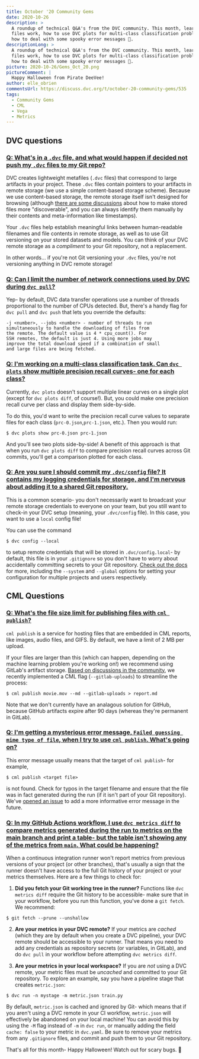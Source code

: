 ```yaml
---
title: October '20 Community Gems
date: 2020-10-26
description: >
  A roundup of technical Q&A's from the DVC community. This month, learn how DVC
  files work, how to use DVC plots for multi-class classification problems, and
  how to deal with some spooky error messages 👻.
descriptionLong: >
  A roundup of technical Q&A's from the DVC community. This month, learn how DVC
  files work, how to use DVC plots for multi-class classification problems, and
  how to deal with some spooky error messages 👻.
picture: 2020-10-26/Gems_Oct_20.png
pictureComment: |
  Happy Halloween from Pirate DeeVee!
author: elle_obrien
commentsUrl: https://discuss.dvc.org/t/october-20-community-gems/535
tags:
  - Community Gems
  - CML
  - Vega
  - Metrics
---
```


## DVC questions

### [Q: What's in a `.dvc` file, and what would happen if decided not push my `.dvc` files to my Git repo?](https://discordapp.com/channels/485586884165107732/485596304961962003/760920403064520755)

DVC creates lightweight metafiles (`.dvc` files) that correspond to large
artifacts in your project. These `.dvc` files contain pointers to your artifacts
in remote storage (we use a simple content-based storage scheme). Because we use
content-based storage, the remote storage itself isn't designed for browsing
(although
[there are some discussions](https://github.com/iterative/dvc/issues/3621) about
how to make stored files more "discoverable", and you can always identify them
manually by their contents and meta-information like timestamps).

Your `.dvc` files help establish meaningful links between human-readable
filenames and file contents in remote storage, as well as to use Git versioning
on your stored datasets and models. You can think of your DVC remote storage as
a _compliment_ to your Git repository, not a replacement.

In other words... if you're not Git versioning your `.dvc` files, you're not
versioning anything in DVC remote storage!

### [Q: Can I limit the number of network connections used by DVC during `dvc pull`?](https://discordapp.com/channels/485586884165107732/485596304961962003/739760523293360182)

Yep- by default, DVC data transfer operations use a number of threads
proportional to the number of CPUs detected. But, there's a handy flag for
`dvc pull` and `dvc push` that lets you override the defaults:

```dvc
-j <number>, --jobs <number> - number of threads to run
simultaneously to handle the downloading of files from
the remote. The default value is 4 * cpu_count(). For
SSH remotes, the default is just 4. Using more jobs may
improve the total download speed if a combination of small
and large files are being fetched.
```

### [Q: I'm working on a multi-class classification task. Can `dvc plots` show multiple precision recall curves- one for each class?](https://discordapp.com/channels/485586884165107732/485596304961962003/765117500530491472)

Currently, `dvc plots` doesn't support multiple linear curves on a single plot
(except for `dvc plots diff`, of course!). But, you could make one precision
recall curve per class and display them side-by-side.

To do this, you'd want to write the precision recall curve values to separate
files for each class (`prc-0.json`,`prc-1.json`, etc.). Then you would run:

```dvc
$ dvc plots show prc-0.json prc-1.json
```

And you'll see two plots side-by-side! A benefit of this approach is that when
you run `dvc plots diff` to compare precision recall curves across Git commits,
you'll get a comparison plotted for each class.

### [Q: Are you sure I should commit my `.dvc/config` file? It contains my logging credentials for storage, and I'm nervous about adding it to a shared Git repository.](https://discordapp.com/channels/485586884165107732/563406153334128681/768770079596740650)

This is a common scenario- you don't necessarily want to broadcast your remote
storage credentials to everyone on your team, but you still want to check-in
your DVC setup (meaning, your `.dvc/config` file). In this case, you want to use
a `local` config file!

You can use the command

```dvc
$ dvc config --local
```

to setup remote credentials that will be stored in `.dvc/config.local`- by
default, this file is in your `.gitignore` so you don't have to worry about
accidentally committing secrets to your Git repository.
[Check out the docs](https://dvc.org/doc/command-reference/config) for more,
including the `--system` and `--global` options for setting your configuration
for multiple projects and users respectively.

## CML Questions

### [Q: What's the file size limit for publishing files with `cml publish`?](https://discordapp.com/channels/485586884165107732/728693131557732403/751001285100306502)

`cml publish` is a service for hosting files that are embedded in CML reports,
like images, audio files, and GIFS. By default, we have a limit of 2 MB per
upload.

If your files are larger than this (which can happen, depending on the machine
learning problem you're working on!) we recommend using GitLab's artifact
storage.
[Based on discussions in the community](https://github.com/iterative/cml/issues/232),
we recently implemented a CML flag (`--gitlab-uploads`) to streamline the
process:

```dvc
$ cml publish movie.mov --md --gitlab-uploads > report.md
```

Note that we don't currently have an analagous solution for GitHub, because
GitHub artifacts expire after 90 days (whereas they're permanent in GitLab).

### [Q: I'm getting a mysterious error message, `Failed guessing mime type of file`, when I try to use `cml publish`. What's going on?](https://discordapp.com/channels/485586884165107732/728693131557732403/763840404675756042)

This error message usually means that the target of `cml publish`- for example,

```dvc
$ cml publish <target file>
```

is not found. Check for typos in the target filename and ensure that the file
was in fact generated during the run (if it isn't part of your Git repository).
We've [opened an issue](https://github.com/iterative/cml/issues/308) to add a
more informative error message in the future.

### [Q: In my GitHub Actions workflow, I use `dvc metrics diff` to compare metrics generated during the run to metrics on the main branch and print a table- but the table isn't showing any of the metrics from `main`. What could be happening?](https://discordapp.com/channels/485586884165107732/728693131557732403/768815157034876929)

When a continuous integration runner won't report metrics from previous versions
of your project (or other branches), that's usually a sign that the runner
doesn't have access to the full Git history of your project or your metrics
themselves. Here are a few things to check for:

1. **Did you fetch your Git working tree in the runner?** Functions like
   `dvc metrics diff` require the Git history to be accessible- make sure that
   in your workflow, before you run this function, you've done a `git fetch`. We
   recommend:

```dvc
$ git fetch --prune --unshallow
```

2. **Are your metrics in your DVC remote?** If your metrics are _cached_ (which
   they are by default when you create a DVC pipeline), your DVC remote should
   be accessible to your runner. That means you need to add any credentials as
   repository secrets (or variables, in GitLab), and do `dvc pull` in your
   workflow before attempting `dvc metrics diff`.

3. **Are your metrics in your local workspace?** If you are _not_ using a DVC
   remote, your metric files must be _uncached_ and committed to your Git
   repository. To explore an example, say you have a pipeline stage that creates
   `metric.json`:

```dvc
$ dvc run -n mystage -m metric.json train.py
```

By default, `metric.json` is cached and ignored by Git- which means that if you
aren't using a DVC remote in your CI workflow, `metric.json` will effectively be
abandoned on your local machine! You can avoid this by using the `-M` flag
instead of `-m` in `dvc run`, or manually adding the field `cache: false` to
your metric in `dvc.yaml`. Be sure to remove your metrics from any `.gitignore`
files, and commit and push them to your Git repository.

That's all for this month- Happy Halloween! Watch out for scary bugs. 🐛
